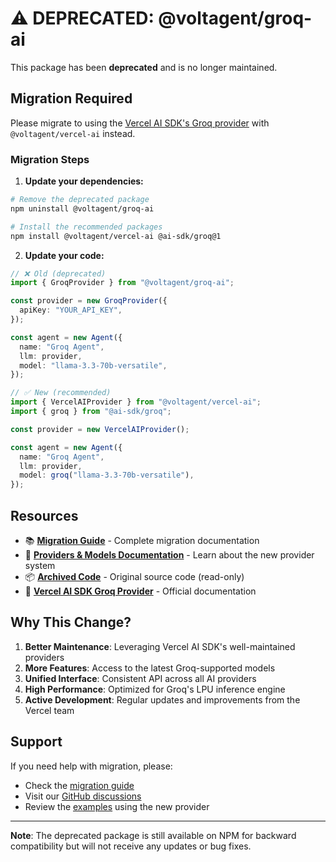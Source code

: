 # ⚠️ DEPRECATED: @voltagent/groq-ai

This package has been **deprecated** and is no longer maintained.

## Migration Required

Please migrate to using the [Vercel AI SDK's Groq provider](https://ai-sdk.dev/providers/ai-sdk-providers/groq) with `@voltagent/vercel-ai` instead.

### Migration Steps

1. **Update your dependencies:**

```bash
# Remove the deprecated package
npm uninstall @voltagent/groq-ai

# Install the recommended packages
npm install @voltagent/vercel-ai @ai-sdk/groq@1
```

2. **Update your code:**

```typescript
// ❌ Old (deprecated)
import { GroqProvider } from "@voltagent/groq-ai";

const provider = new GroqProvider({
  apiKey: "YOUR_API_KEY",
});

const agent = new Agent({
  name: "Groq Agent",
  llm: provider,
  model: "llama-3.3-70b-versatile",
});

// ✅ New (recommended)
import { VercelAIProvider } from "@voltagent/vercel-ai";
import { groq } from "@ai-sdk/groq";

const provider = new VercelAIProvider();

const agent = new Agent({
  name: "Groq Agent",
  llm: provider,
  model: groq("llama-3.3-70b-versatile"),
});
```

## Resources

- 📚 **[Migration Guide](https://voltagent.dev/docs/providers/groq-ai/)** - Complete migration documentation
- 📖 **[Providers & Models Documentation](https://voltagent.dev/docs/getting-started/providers-models)** - Learn about the new provider system
- 📦 **[Archived Code](../../archive/deprecated-providers/groq-ai/)** - Original source code (read-only)
- 🔗 **[Vercel AI SDK Groq Provider](https://ai-sdk.dev/providers/ai-sdk-providers/groq)** - Official documentation

## Why This Change?

1. **Better Maintenance**: Leveraging Vercel AI SDK's well-maintained providers
2. **More Features**: Access to the latest Groq-supported models
3. **Unified Interface**: Consistent API across all AI providers
4. **High Performance**: Optimized for Groq's LPU inference engine
5. **Active Development**: Regular updates and improvements from the Vercel team

## Support

If you need help with migration, please:

- Check the [migration guide](https://voltagent.dev/docs/providers/groq-ai/)
- Visit our [GitHub discussions](https://github.com/voltagentdev/voltagent/discussions)
- Review the [examples](https://github.com/voltagentdev/voltagent/tree/main/examples) using the new provider

---

**Note**: The deprecated package is still available on NPM for backward compatibility but will not receive any updates or bug fixes.
